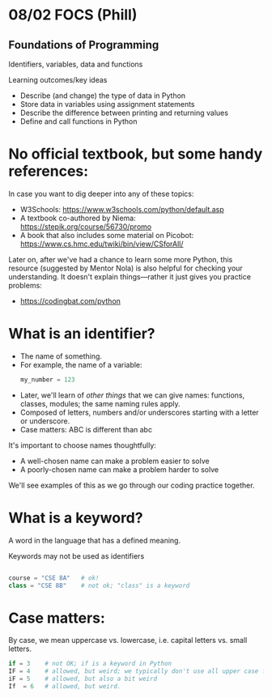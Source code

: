 # 08/02 FOCS (Phill)


## Foundations of Programming

Identifiers, variables, data and functions

Learning outcomes/key ideas
* Describe (and change) the type of data in Python
* Store data in variables using assignment statements
* Describe the difference between printing and returning values
* Define and call functions in Python


# No official textbook, but some handy references:

In case you want to dig deeper into any of these topics:

* W3Schools: https://www.w3schools.com/python/default.asp
* A textbook co-authored by Niema: https://stepik.org/course/56730/promo
* A book that also includes some material on Picobot: https://www.cs.hmc.edu/twiki/bin/view/CSforAll/

Later on, after we've had a chance to learn some more Python, this resource (suggested by Mentor Nola) is also helpful for 
checking your understanding.  It doesn't explain things&mdash;rather it just gives you practice problems:

* https://codingbat.com/python

# What is an identifier?

- The name of something.
- For example, the name of a variable:
  ```python
  my_number = 123
  ```
- Later, we'll learn of _other things_ that we can give names: functions, classes, modules; the same naming rules apply.
- Composed of letters, numbers and/or underscores starting with a letter or underscore.
- Case matters: ABC is different than abc

It's important to choose names thoughtfully:
* A well-chosen name can make a problem easier to solve
* A poorly-chosen name can make a problem harder to solve

We'll see examples of this as we go through our coding practice together.

# What is a keyword?

A word in the language that has a defined meaning.


Keywords may not be used as identifiers

```python

course = "CSE 8A"   # ok!
class = "CSE 8B"    # not ok; "class" is a keyword

```

# Case matters:

By case, we mean uppercase vs. lowercase, i.e. capital letters vs. small letters.

```python
if = 3    # not OK; if is a keyword in Python
IF = 4    # allowed, but weird; we typically don't use all upper case for python variables
iF = 5    # allowed, but also a bit weird
If  = 6   # allowed, but weird.
```

